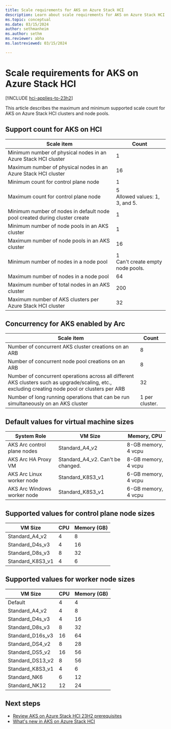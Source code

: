 ```yaml
---
title: Scale requirements for AKS on Azure Stack HCI
description: Learn about scale requirements for AKS on Azure Stack HCI.
ms.topic: conceptual
ms.date: 03/15/2024
author: sethmanheim
ms.author: sethm 
ms.reviewer: abha
ms.lastreviewed: 03/15/2024

---
```


# Scale requirements for AKS on Azure Stack HCI

[!INCLUDE [hci-applies-to-23h2](includes/hci-applies-to-23h2.md)]

This article describes the maximum and minimum supported scale count for AKS on Azure Stack HCI clusters and node pools.

## Support count for AKS on HCI

| Scale item                                                               | Count                                      |
|--------------------------------------------------------------------------|--------------------------------------------|
| Minimum number of physical nodes in an Azure Stack HCI cluster                 | 1                                          |
| Maximum number of physical nodes in an Azure Stack HCI cluster                 | 16                                         |
| Minimum count for control plane node                                        | 1                                          |
| Maximum count for control plane node                                        | 5 <br />    Allowed values: 1, 3, and 5.   |
| Minimum number of nodes in default node pool created during cluster create  | 1                                          |
| Minimum number of node pools in an AKS cluster                       | 1                                          |
| Maximum number of node pools in an AKS cluster                       | 16                                         |
| Minimum number of nodes in a node pool                                      | 1 <br />    Can't create empty node pools.|
| Maximum number of nodes in a node pool                                      | 64                                         |
| Maximum number of total nodes in an AKS cluster                       | 200                                        |
| Maximum number of AKS clusters per Azure Stack HCI cluster           | 32                                         |

## Concurrency for AKS enabled by Arc

| Scale item                                                                                                                                      | Count                             |
|-----------------------------------------------------------------------------------------------------------------------------------------------------|---------------------------------------|
| Number of concurrent AKS cluster creations on an ARB                                                                                                   | 8                                     |
| Number of concurrent node pool creations on an ARB                                                                                                     | 8                                     |
| Number of concurrent operations across all different AKS clusters such as upgrade/scaling, etc., excluding creating node pool or clusters per ARB  | 32                                    |
| Number of long running operations that can be run simultaneously on an AKS cluster                                                              | 1 per cluster.  |

## Default values for virtual machine sizes

| System Role                     | VM Size                                | Memory, CPU          |
|---------------------------------|----------------------------------------|----------------------|
| AKS Arc control plane nodes  | Standard_A4_v2                         | 8-GB memory, 4 vcpu  |
| AKS Arc HA Proxy VM          | Standard_A4_v2. Can't be changed.      | 8-GB memory, 4 vcpu  |
| AKS Arc Linux worker node    | Standard_K8S3_v1                       | 6-GB memory, 4 vcpu  |
| AKS Arc Windows worker node  | Standard_K8S3_v1                       | 6-GB memory, 4 vcpu  |

## Supported values for control plane node sizes

| VM Size                     | CPU  | Memory (GB)  |
|-----------------------------|------|--------------|
| Standard_A4_v2              | 4    | 8            |
| Standard_D4s_v3             | 4    | 16           |
| Standard_D8s_v3             | 8    | 32           |
| Standard_K8S3_v1            | 4    | 6            |

## Supported values for worker node sizes

| VM Size                     | CPU  | Memory (GB)  |
|-----------------------------|------|--------------|
| Default                     | 4    | 4            |
| Standard_A4_v2              | 4    | 8            |
| Standard_D4s_v3             | 4    | 16           |
| Standard_D8s_v3             | 8    | 32           |
| Standard_D16s_v3            | 16   | 64           |
| Standard_DS4_v2             | 8    | 28           |
| Standard_DS5_v2             | 16   | 56           |
| Standard_DS13_v2            | 8    | 56           |
| Standard_K8S3_v1            | 4    | 6            |
| Standard_NK6                | 6    | 12           |
| Standard_NK12               | 12   | 24           |

## Next steps

- [Review AKS on Azure Stack HCI 23H2 prerequisites](aks-hci-network-system-requirements.md)
- [What's new in AKS on Azure Stack HCI](aks-whats-new-23h2.md)
